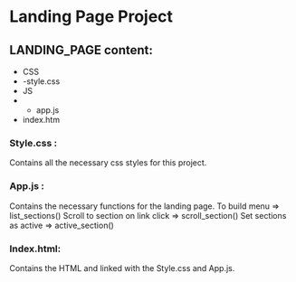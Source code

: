 # Landing Page Project

## LANDING_PAGE content:
- CSS 
- -style.css
- JS
- - app.js
- index.htm

### Style.css :
 Contains all the necessary css styles for this project.

### App.js :
 Contains the necessary functions for the landing page.
    To build menu => list_sections()
    Scroll to section on link click => scroll_section()
    Set sections as active => active_section()

### Index.html:
 Contains the HTML and linked with the Style.css and App.js.

